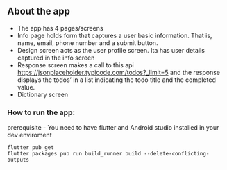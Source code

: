 


## About the app

- The app has 4 pages/screens
 - Info page holds form that captures a user basic information. That is, name, email, phone number and a submit button.
 - Design screen acts as the user profile screen. Ita has user details captured in the info screen
 - Response screen makes a call to this api https://jsonplaceholder.typicode.com/todos?_limit=5 and the response displays the todos’ in a  list indicating the todo title and the completed value.
 - Dictionary screen

### How to run the app:
prerequisite - You need to have flutter and Android studio installed in your dev enviroment

```
flutter pub get
flutter packages pub run build_runner build --delete-conflicting-outputs
```
